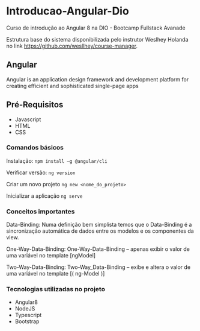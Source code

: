 # Introducao-Angular-Dio
Curso de introdução ao Angular 8 na DIO - Bootcamp Fullstack Avanade

Estrutura base do sistema disponibilizada pelo instrutor Weslhey Holanda no link https://github.com/wesllhey/course-manager.

## Angular
Angular is an application design framework and development platform for creating efficient and sophisticated single-page apps

## Pré-Requisitos
* Javascript
* HTML
* CSS

### Comandos básicos

Instalação:
```npm install –g @angular/cli```

Verificar versão:
```ng version```

Criar um novo projeto
```ng new <nome_do_projeto>```

Inicializar a aplicação
```ng serve```

### Conceitos importantes

Data-Binding: Numa definição bem simplista temos que o Data-Binding é a sincronização automática de dados entre os modelos e os componentes da view.

One-Way-Data-Binding: One-Way-Data-Binding – apenas exibir o valor de uma variável no template [ngModel]

Two-Way-Data-Binding: Two-Way_Data-Binding – exibe e altera o valor de uma variável no template [( ng-Model )]

### Tecnologias utilizadas no projeto

* Angular8
* NodeJS
* Typescript
* Bootstrap



